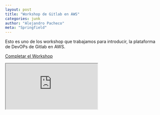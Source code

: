 ```yaml
---
layout: post
title: "Workshop de Gitlab en AWS"
categories: junk
author: "Alejandro Pacheco"
meta: "Springfield"
---
```



Esto es uno de los workshop que trabajamos para introducir, la plataforma de DevOPs de Gitlab en AWS.

[Completar el Workshop](https://gitlab.awsworkshop.io/)

<div class="embed-responsive embed-responsive-16by9">
  <iframe class="embed-responsive-item" src="https://gitlab.awsworkshop.io/" allowfullscreen></iframe>
</div>


